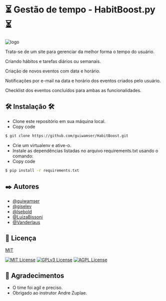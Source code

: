 # ⏳ Gestão de tempo - HabitBoost.py ⏳
![logo](https://raw.githubusercontent.com/guiwamser/HabitBoost/main/habit.boost.png)

Trata-se de um site para gerenciar da melhor forma o tempo do usuário.

Criando hábitos e tarefas diários ou semanais. 

Criação de novos eventos com data e horário. 

Notificações por e-mail na data e horário dos eventos criados pelo usuário. 

Checklist dos eventos concluídos para ambas as funcionalidades.

## 🛠️ Instalação 🛠️

- Clone este repositório em sua máquina local.
- Copy code
```bash
$ git clone https://github.com/guiwamser/HabitBoost.git
```
- Crie um virtualenv e ative-o.
- Instale as dependências listadas no arquivo requirements.txt usando o comando:
- Copy code
```bash
$ pip install -r requirements.txt
```
## ✒️ Autores

- [@guiwamser](https://github.com/guiwamser)
- [@giselev](https://github.com/giselev)
- [@lsebold](https://github.com/lsebold)
- [@LuizaBissoni](https://github.com/LuizaBissoni)
- [@Vanderlaus](https://github.com/Vanderlaus)

## 📄 Licença

[MIT](https://choosealicense.com/licenses/mit/)

[![MIT License](https://img.shields.io/badge/License-MIT-green.svg)](https://choosealicense.com/licenses/mit/) 
[![GPLv3 License](https://img.shields.io/badge/License-GPL%20v3-yellow.svg)](https://opensource.org/licenses/)
[![AGPL License](https://img.shields.io/badge/license-AGPL-blue.svg)](http://www.gnu.org/licenses/agpl-3.0)

## 🎁 Agradecimentos

* O time foi agil e preciso.
* Obrigado ao instrutor Andre Zuplae.